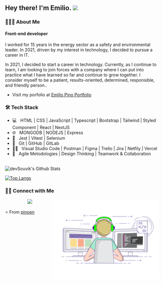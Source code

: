 <h2> Hey there! I'm Emilio. <img src="https://github.com/souvikguria98/souvikguria98/blob/master/Hi.gif" width="25"></h2>

<h3> 👨🏻‍💻 About Me </h3>
<h4>Front-end developer</h4>
<p>I worked for 15 years in the energy sector as a safety and environmental leader. In 2021, driven by my interest in technology, I decided to pursue a career in IT.<p>
<p>In 2021, I decided to start a career in technology. Currently, as I continue to learn, I am looking to join forces with a company where I can put into practice what I have learned so far and continue to grow together. I consider myself to be a patient, results-oriented, determined, responsible, and friendly person..</p>  

- Visit my porfolio at [Emilio Pino Portfolio](https://pinoen.github.io/cv-emilio-pino/)

<h3>🛠 Tech Stack</h3>

- 💻 &nbsp;  HTML | CSS | JavaScript | Typescript | Bootstrap | Tailwind | Styled Component | React | NextJS
- 🌐 &nbsp; MONGODB | NODEJS | Express
- 🦺️ &nbsp; Jest | Vitest | Selenium
- 🔧 &nbsp;  Git | GitHub | GitLab
- 👨‍💻️ &nbsp; Visual Studio Code | Postman | Figma | Trello | Jira | Netfily | Vercel
- 💪️ &nbsp; Agile Metodologies | Design Thinking | Teamwork & Collaboration

<br>

<img align="center" src="https://github-readme-stats.vercel.app/api?username=pinoen&include_all_commits=true&count_private=true&show_icons=true&line_height=20&title_color=7A7ADB&icon_color=2234AE&text_color=D3D3D3&bg_color=0,000000,130F40" alt="devSouvik's Github Stats">

</br>

[![Top Langs](https://github-readme-stats.vercel.app/api/top-langs/?username=pinoen&layout=compact&text_color=daf7dc&bg_color=151515)](https://github.com/devSouvik/github-readme-stats)


<h3> 🤝🏻 Connect with Me </h3>

<p align="center">
&nbsp; <a href="https://www.linkedin.com/in/emiliopino/" target="_blank" rel="noopener noreferrer"><img src="https://img.icons8.com/plasticine/100/000000/linkedin.png" width="150" /></a>
  <a href="https://pinoen.github.io/cv-emilio-pino/#projects" target="_blank" rel="noopener noreferrer"><img align="right" alt="GIF" src="https://raw.githubusercontent.com/devSouvik/devSouvik/master/gif3.gif" width="350"/></a>
  
⭐️ From [pinoen](https://github.com/pinoen)

